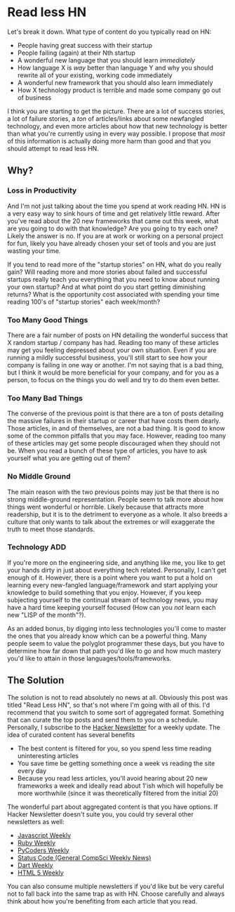 # Read less HN

Let's break it down. What type of content do you typically read on HN:

+ People having great success with their startup
+ People failing (again) at their Nth startup
+ A wonderful new language that you should learn _immediately_
+ How language X is _way_ better than language Y and why you should 
  rewrite all of your existing, working code immediately
+ A wonderful new framework that you should also learn immediately
+ How X technology product is terrible and made some company go out of business

I think you are starting to get the picture. There are a lot of success stories, a lot
of failure stories, a _ton_ of articles/links about some newfangled technology, and even
more articles about how that new technology is better than what you're currently using in
every way possible. I propose that _most_ of this information is actually doing more
harm than good and that you should attempt to read less HN.

## Why?

### Loss in Productivity

And I'm not just talking about the time you spend at work reading HN. HN is a very easy
way to sink hours of time and get relatively little reward. After you've read about the
20 new frameworks that came out this week, what are you going to do with that knowledge?
Are you going to try each one? Likely the answer is no. If you are at work or working on
a personal project for fun, likely you have already chosen your set of tools and you are
just wasting your time.

If you tend to read more of the "startup stories" on HN, what do you really gain? Will reading
more and more stories about failed and successful startups really teach you everything that
you need to know about running your own startup? And at what point do you start getting
diminishing returns? What is the opportunity cost associated with spending your time reading
100's of "startup stories" each week/month?

### Too Many Good Things

There are a fair number of posts on HN detailing the wonderful success that X random startup /
company has had. Reading too many of these articles may get you feeling depressed about your
own situation. Even if you are running a mildly successful business, you'll still start
to see how your company is failing in one way or another. I'm not saying that is a bad thing,
but I think it would be more beneficial for your company, and for you as a person, to focus
on the things you do well and try to do them even better.

### Too Many Bad Things

The converse of the previous point is that there are a ton of posts detailing the massive
failures in their startup or career that have costs them dearly. Those articles, in and of
themselves, are not a bad thing. It is good to know some of the common pitfalls that you 
may face. However, reading too many of these articles may get some people discouraged when
they should not be. When you read a bunch of these type of articles, you have to ask yourself
what you are getting out of them?

### No Middle Ground

The main reason with the two previous points may just be that there is no strong middle-ground
representation. People seem to talk more about how things went wonderful or horrible.
Likely because that attracts more readership, but it is to the detriment to everyone as
a whole. It also breeds a culture that only wants to talk about the extremes or will exaggerate
the truth to meet those standards.

### Technology ADD

If you're more on the engineering side, and anything like me, you like to get your hands dirty
in just about everything tech related. Personally, I can't get enough of it. However, there is
a point where you want to put a hold on learning every new-fangled language/framework and start
applying your knowledge to build something that you enjoy. However, if you keep subjecting
yourself to the continual stream of technology news, you may have a hard time keeping yourself
focused (How can you _not_ learn each new "LISP of the month"?).

As an added bonus, by digging into less technologies you'll come to master the ones that you
already know which can be a powerful thing. Many people seem to value the polyglot programmer
these days, but you have to determine how far down that path you'd like to go and how much
mastery you'd like to attain in those languages/tools/frameworks.

## The Solution

The solution is not to read absolutely no news at all. Obviously this post was titled "Read
Less HN", so that's not where I'm going with all of this. I'd recommend that you switch to
some sort of aggregated format. Something that can curate the top posts and send them to you
on a schedule. Personally, I subscribe to the [Hacker Newsletter][1] for a weekly update. The
idea of curated content has several benefits

+ The best content is filtered for you, so you spend less time reading uninteresting articles
+ You save time be getting something once a week vs reading the site every day
+ Because you read less articles, you'll avoid hearing about 20 new frameworks a week and ideally
  read about 1'ish which will hopefully be more worthwhile (since it was theoretically filtered
  from the initial 20)

The wonderful part about aggregated content is that you have options. If Hacker Newsletter doesn't
suite you, you could try several other newsletters as well:

+ [Javascript Weekly][2]
+ [Ruby Weekly][3]
+ [PyCoders Weekly][4]
+ [Status Code (General CompSci Weekly News)][5]
+ [Dart Weekly][6]
+ [HTML 5 Weekly][7]

You can also consume multiple newsletters if you'd like but be very careful not to fall back
into the same trap as with HN. Choose carefully and always think about how you're benefiting
from each article that you read.



  [1]: http://www.hackernewsletter.com/
  [2]: http://javascriptweekly.com/
  [3]: http://rubyweekly.com/
  [4]: http://pycoders.com/
  [5]: http://statuscode.org/
  [6]: http://dartweekly.com/
  [7]: http://html5weekly.com/
